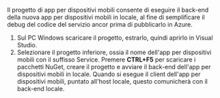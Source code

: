 

Il progetto di app per dispositivi mobili consente di eseguire il back-end della nuova app per dispositivi mobili in locale, al fine di semplificare il debug del codice del servizio ancor prima di pubblicarlo in Azure.

1. Sul PC Windows scaricare il progetto, estrarlo, quindi aprirlo in Visual Studio.
2. Selezionare il progetto inferiore, ossia il nome dell'app per dispositivi mobili con il suffisso Service. Premere **CTRL+F5** per scaricare i pacchetti NuGet, creare il progetto e avviare il back-end dell'app per dispositivi mobili in locale. Quando si esegue il client dell'app per dispositivi mobili, puntato all'host locale, questo comunicherà con il back-end locale. 



<!--HONumber=Jan17_HO3-->


